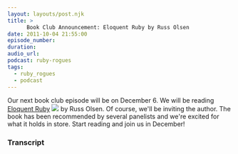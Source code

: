 ```yaml
---
layout: layouts/post.njk
title: >
      Book Club Announcement: Eloquent Ruby by Russ Olsen
date: 2011-10-04 21:55:00
episode_number: 
duration: 
audio_url: 
podcast: ruby-rogues
tags: 
  - ruby_rogues
  - podcast
---
```


Our next book club episode will be on December 6. We will be reading [Eloquent Ruby](http://www.amazon.com/gp/product/0321584104/ref=as_li_ss_tl?ie=UTF8&tag=chamaxwoo-20&linkCode=as2&camp=217145&creative=399373&creativeASIN=0321584104) ![](http://www.assoc-amazon.com/e/ir?t=chamaxwoo-20&l=as2&o=1&a=0321584104&camp=217145&creative=399373)&nbsp;by Russ Olsen. Of course, we'll be inviting the author. The book has been recommended by several panelists and we're excited for what it holds in store. Start reading and join us in December!



### Transcript


